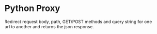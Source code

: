 # Python Proxy

Redirect request body, path, GET/POST methods and query string for one url to
another and returns the json response.
